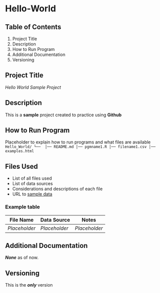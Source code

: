 # Hello-World

## Table of Contents 
1. Project Title
2. Description 
3. How to Run Program
4. Additional Documentation
5. Versioning 

## Project Title 
*Hello World Sample Project* 

## Description 
This is a **sample** project created to practice using **Github** 

## How to Run Program 
Placeholder to explain how to run programs and what files are available 
`Hello_World/
└── 
    │── README.md
    │── pgmname1.R
    │── filename1.csv
    │── examples.html
   `
   
  ## Files Used 
  - List of all files used 
  - List of data sources
  - Considerations and descriptions of each file
  - URL to [sample data](https://data.worldbank.org/)
  
 ### Example table 
 
| **File Name** | **Data Source** | **Notes** |
| ----------- | ----------- | ----------- |
| *Placeholder* | *Placeholder* | *Placeholder* |
  

## Additional Documentation
***None*** as of now. 

## Versioning 
This is the ***only*** version
